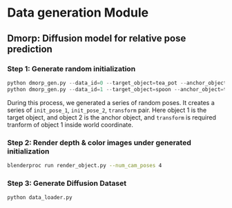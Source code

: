 # Data generation Module

## Dmorp: Diffusion model for relative pose prediction

### Step 1: Generate random initialization

```python
python dmorp_gen.py --data_id=0 --target_object=tea_pot --anchor_object=tea_mug
python dmorp_gen.py --data_id=1 --target_object=spoon --anchor_object=tea_pot
```

During this process, we generated a series of random poses. It creates a series of `init_pose_1`, `init_pose_2`, `transform` pair. Here object 1 is the target object, and object 2 is the anchor object, and `transform` is required tranform of object 1 inside world coordinate.

### Step 2: Render depth & color images under generated initialization

```bash
blenderproc run render_object.py --num_cam_poses 4
```

### Step 3: Generate Diffusion Dataset

```bash
python data_loader.py
```